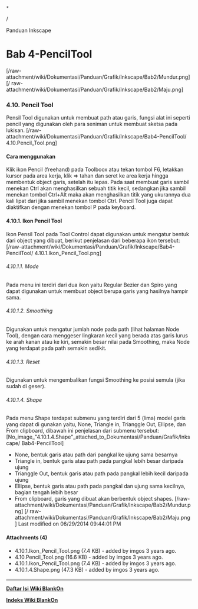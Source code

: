 

    *









  /



Panduan Inkscape
# Bab 4-PencilTool
[/raw-attachment/wiki/Dokumentasi/Panduan/Grafik/Inkscape/Bab2/Mundur.png] [/
raw-attachment/wiki/Dokumentasi/Panduan/Grafik/Inkscape/Bab2/Maju.png]
### 4.10. Pencil Tool
Pensil Tool digunakan untuk membuat path atau garis, fungsi alat ini seperti
pencil yang digunakan oleh para seniman untuk membuat sketsa pada lukisan.
[/raw-attachment/wiki/Dokumentasi/Panduan/Grafik/Inkscape/Bab4-PencilTool/
4.10.Pencil_Tool.png]
#### Cara menggunakan
Klik ikon Pencil (freehand) pada Toolboox atau tekan tombol F6, letakkan kursor
pada area kerja, klik => tahan dan seret ke area kerja hingga membentuk object
garis, setelah itu lepas. Pada saat membuat garis sambil menekan Ctrl akan
menghasilkan sebuah titik kecil, sedangkan jika sambil menekan tombol Ctrl+Alt
maka akan menghasilkan titik yang ukurannya dua kali lipat dari jika sambil
menekan tombol Ctrl. Pencil Tool juga dapat diaktifkan dengan menekan tombol P
pada keyboard.
#### 4.10.1. Ikon Pencil Tool
Ikon Pensil Tool pada Tool Control dapat digunakan untuk mengatur bentuk dari
object yang dibuat, berikut penjelasan dari beberapa ikon tersebut:
[/raw-attachment/wiki/Dokumentasi/Panduan/Grafik/Inkscape/Bab4-PencilTool/
4.10.1.Ikon_Pencil_Tool.png]
###### 4.10.1.1. Mode
Pada menu ini terdiri dari dua ikon yaitu Regular Bezier dan Spiro yang dapat
digunakan untuk membuat object berupa garis yang hasilnya hampir sama.
###### 4.10.1.2. Smoothing
Digunakan untuk mengatur jumlah node pada path (lihat halaman Node Tool),
dengan cara menggeser lingkaran kecil yang berada atas garis lurus ke arah
kanan atau ke kiri, semakin besar nilai pada Smoothing, maka Node yang terdapat
pada path semakin sedikit.
###### 4.10.1.3. Reset
Digunakan untuk mengembalikan fungsi Smoothing ke posisi semula (jika sudah di
geser).
###### 4.10.1.4. Shape
Pada menu Shape terdapat submenu yang terdiri dari 5 (lima) model garis yang
dapat di gunakan yaitu, None, Triangle in, Trianggle Out, Ellipse, dan From
clipboard, dibawah ini penjelasan dari submenu tersebut:
[No_image_"4.10.1.4.Shape"_attached_to_Dokumentasi/Panduan/Grafik/Inkscape/
Bab4-PencilTool]
  * None, bentuk garis atau path dari pangkal ke ujung sama besarnya
  * Triangle in, bentuk garis atau path pada pangkal lebih besar daripada
      ujung
  * Trianggle Out, bentuk garis atau path pada pangkal lebih kecil daripada
      ujung
  * Ellipse, bentuk garis atau path pada pangkal dan ujung sama kecilnya,
      bagian tengah lebih besar
  * From clipboard, garis yang dibuat akan berbentuk object shapes.
[/raw-attachment/wiki/Dokumentasi/Panduan/Grafik/Inkscape/Bab2/Mundur.png] [/
raw-attachment/wiki/Dokumentasi/Panduan/Grafik/Inkscape/Bab2/Maju.png]
Last modified on 06/29/2014 09:44:01 PM
#### Attachments (4)
  * 4.10.1.Ikon_Pencil_Tool.png​ (7.4 KB) - added by imgos 3 years ago.
  * 4.10.Pencil_Tool.png​ (16.6 KB) - added by imgos 3 years ago.
  * 4.10.1.Ikon_Pencil_Tool.png​ (7.4 KB) - added by imgos 3 years ago.
  * 4.10.1.4.Shape.png​ (47.3 KB) - added by imgos 3 years ago.
#### 
    
 
 
 
 
 
---
[**Daftar Isi Wiki BlankOn**](/wiki/DaftarIsi/index.html)
 
[**Indeks Wiki BlankOn**](/wiki/Indeks.html)
